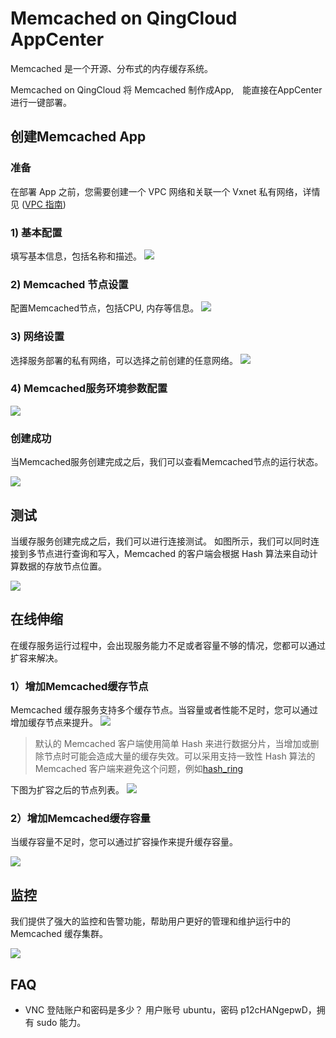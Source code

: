 # Memcached on QingCloud AppCenter
Memcached 是一个开源、分布式的内存缓存系统。

Memcached on QingCloud 将 Memcached 制作成App,　能直接在AppCenter 进行一键部署。

## 创建Memcached App

### 准备

在部署 App 之前，您需要创建一个 VPC 网络和关联一个 Vxnet 私有网络，详情见 ([VPC 指南](https://docs.qingcloud.com/guide/vpc.html))

### 1) 基本配置

填写基本信息，包括名称和描述。
![](snapshot/step1.png)

### 2) Memcached 节点设置

配置Memcached节点，包括CPU, 内存等信息。
![](snapshot/step2.png)

### 3) 网络设置

选择服务部署的私有网络，可以选择之前创建的任意网络。
![](snapshot/step3.png)


### 4) Memcached服务环境参数配置

![](snapshot/step4.png)

### 创建成功

当Memcached服务创建完成之后，我们可以查看Memcached节点的运行状态。 

![](snapshot/overview.png)


## 测试
当缓存服务创建完成之后，我们可以进行连接测试。 如图所示，我们可以同时连接到多节点进行查询和写入，Memcached 的客户端会根据 Hash 算法来自动计算数据的存放节点位置。

![](snapshot/create_memcached_connect.png)

## 在线伸缩

在缓存服务运行过程中，会出现服务能力不足或者容量不够的情况，您都可以通过扩容来解决。

### 1）增加Memcached缓存节点

Memcached 缓存服务支持多个缓存节点。当容量或者性能不足时，您可以通过增加缓存节点来提升。 
![](snapshot/scale_out.png)
>默认的 Memcached 客户端使用简单 Hash 来进行数据分片，当增加或删除节点时可能会造成大量的缓存失效。可以采用支持一致性 Hash 算法的 Memcached 客户端来避免这个问题，例如[hash_ring](https://pypi.python.org/pypi/hash_ring) 


下图为扩容之后的节点列表。
![](snapshot/scale_out_done.png)

### 2）增加Memcached缓存容量

当缓存容量不足时，您可以通过扩容操作来提升缓存容量。

![](snapshot/scale_up.png)

## 监控
我们提供了强大的监控和告警功能，帮助用户更好的管理和维护运行中的 Memcached 缓存集群。

![](snapshot/monitor.png)

## FAQ

* VNC 登陆账户和密码是多少？
  用户账号 ubuntu，密码 p12cHANgepwD，拥有 sudo 能力。
